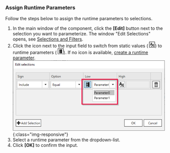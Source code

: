 ### Assign Runtime Parameters

Follow the steps below to assign the runtime parameters to selections.

1. In the main window of the component, click the **[Edit]** button next to the selection you want to parameterize. The window "Edit Selections" opens, see [Selections and Filters](./odp-define#selections-and-filters).<br> 
2. Click the icon next to the input field to switch from static values ( ![Assign parameters](/img/content/icons/runtime-parameters-static.png)) to runtime parameters ( ![Assign parameters](/img/content/icons/runtime-parameters-dynamic.png)).
If no icon is available, [create a runtime parameter](#create-runtime-parameters).<br>
![Selection With Parameters](/img/content/runtime-parameters-in-selections.png){:class="img-responsive"}
3. Select a runtime parameter from the dropdown-list.
4. Click **[OK]** to confirm the input.
